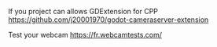 
If you project can allows GDExtension for CPP
https://github.com/j20001970/godot-cameraserver-extension

Test your webcam
https://fr.webcamtests.com/
